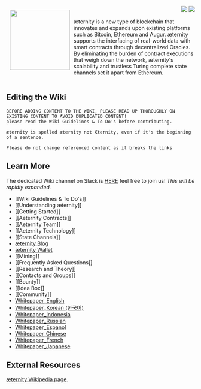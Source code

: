<a href="http://www.aeternity.com/"><img width="160px" src="http://www.aeternity.com/user/themes/aeon/img/aeternity_logo.png" align="left" hspace="10" vspace="10"></a>

<p align = right><a target="_blank" href="https://twitter.com/intent/tweet?original_referer=https%3A%2F%2Fabout.twitter.com%2Fresources%2Fbuttons&text=Aeternity:%20scalable%20smart%20contracts%20interfacing%20with%20real%20world%20data&tw_p=tweetbutton&url=http%3A%2F%2Fwww.aeternity.com%2F&via=aetrnty"><img src="http://s30.postimg.org/j2q6ql27h/Tweet.png"></a>
<a target="_blank" href="https://twitter.com/aetrnty"> <img src="https://s24.postimg.org/4xcf9j8xh/Follow-_Twitter.jpg?2"></a>
</p>
æternity is a new type of blockchain that innovates and expands upon existing platforms such as Bitcoin, Ethereum and Augur. æternity supports the interfacing of real-world data with smart contracts through decentralized Oracles. By eliminating the burden of contract executions that weigh down the network, æternity's scalability and trustless Turing complete state channels set it apart from Ethereum.

[comment]: <> (Using a table to clear the floated image! doesn't seem to be a nice markdown way!)
<table border=0>
</table>

## Editing the Wiki


    BEFORE ADDING CONTENT TO THE WIKI, PLEASE READ UP THOROUGHLY ON EXISTING CONTENT TO AVOID DUPLICATED CONTENT!
    please read the Wiki Guidelines & To Do's before contributing.

    æternity is spelled æternity not Æternity, even if it's the beginning of a sentence.

    Please do not change referenced content as it breaks the links


## Learn More
The dedicated Wiki channel on Slack is [HERE](https://pacific-beach-20900.herokuapp.com/) feel free to join us!
_This will be rapidly expanded._

* [[Wiki Guidelines & To Do's]]
* [[Understanding æternity]]
* [[Getting Started]]
* [[Aeternity Contracts]]
* [[Aeternity Team]]
* [[Aeternity Technology]]
* [[State Channels]]
* [æternity Blog](https://blog.aeternity.com/)
* [æternity Wallet](https://wallet.aeternity.com/)
* [[Mining]]
* [[Frequently Asked Questions]]
* [[Research and Theory]]
* [[Contacts and Groups]]
* [[Bounty]]
* [[Idea Box]]
* [[Community]]
* [Whitepaper_English][Whitepaper_English]
* [Whitepaper_Korean (한국어)][Whitepaper_Korean (한국어)]
* [Whitepaper_Indonesia][Whitepaper_Indonesia]
* [Whitepaper_Russian][Whitepaper_Russian]
* [Whitepaper_Espanol][Whitepaper_Español]
* [Whitepaper_Chinese][Whitepaper_Chinese]
* [Whitepaper_French][Whitepaper_French]
* [Whitepaper_Japanese][Whitepaper_Japanese]



## External Resources
[æternity Wikipedia page](https://en.wikipedia.org/wiki/AEternity).

[Whitepaper_English]: Whitepaper_English
[Whitepaper_Korean (한국어)]: Whitepaper_Korean-(한국어)
[Whitepaper_Indonesia]: Whitepaper_Indonesia
[Whitepaper_French]: Whitepaper_French
[Whitepaper_Chinese]: Whitepaper_Chinese
[Whitepaper_Russian]: Whitepaper_Russian
[Whitepaper_Español]: Whitepaper_Español
[Whitepaper_Japanese]: Whitepaper_Japanese